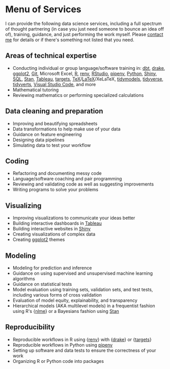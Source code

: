 # Menu of Services

I can provide the following data science services, including a full spectrum of thought partnering (in case you just need someone to bounce an idea off of), training, guidance, and just performing the work myself. Please [contact me](https://twitter.com/bvancil) for details or if there's something not listed that you need.

## Areas of technical expertise

* Conducting individual or group language/software training in: [dbt](https://www.getdbt.com/), [drake](https://docs.ropensci.org/drake/), [ggplot2](https://ggplot2.tidyverse.org/), [Git](https://git-scm.com/), Microsoft Excel, [R](https://www.r-project.org/), [renv](https://rstudio.github.io/renv/index.html), [RStudio](https://www.rstudio.com/), [pipenv](https://pypi.org/project/pipenv/), [Python](https://www.python.org/), [Shiny](https://shiny.rstudio.com/), [SQL](https://en.wikipedia.org/wiki/SQL), [Stan](https://mc-stan.org/), [Tableau](https://www.tableau.com/), [targets](https://docs.ropensci.org/targets/), [TeX](https://www.tug.org/begin.html)/[LaTeX](https://www.latex-project.org/)/XeLaTeX, [tidymodels](https://www.tidymodels.org/), [tidyverse](https://www.tidyverse.org/), [tidyverts](https://tidyverts.org/), [Visual Studio Code](https://code.visualstudio.com/), and more
* Mathematical tutoring
* Reviewing mathematics or performing specialized calculations

## Data cleaning and preparation

* Improving and beautifying spreadsheets
* Data transformations to help make use of your data
* Guidance on feature engineering
* Designing data pipelines
* Simulating data to test your workflow

## Coding

* Refactoring and documenting messy code
* Language/software coaching and pair programming
* Reviewing and validating code as well as suggesting improvements
* Writing programs to solve your problems

## Visualizing

* Improving visualizations to communicate your ideas better
* Building interactive dashboards in [Tableau](https://www.tableau.com/)
* Building interactive websites in [Shiny](https://shiny.rstudio.com/)
* Creating visualizations of complex data
* Creating [ggplot2](https://ggplot2.tidyverse.org/) themes

## Modeling

* Modeling for prediction and inference
* Guidance on using supervised and unsupervised machine learning algorithms
* Guidance on statistical tests
* Model evaluation using training sets, validation sets, and test tests, including various forms of cross validation
* Evaluation of model equity, explainability, and transparency
* Hierarchical models (AKA multilevel models) in a frequentist fashion using R's {[nlme](https://cran.r-project.org/package=nlme)} or a Bayesians fashion using [Stan](https://mc-stan.org/)

## Reproducibility

* Reproducible workflows in R using {[renv](https://rstudio.github.io/renv/index.html)} with {[drake](https://docs.ropensci.org/drake/)} or {[targets](https://docs.ropensci.org/targets/)}
* Reproducible workflows in Python using [pipenv](https://pypi.org/project/pipenv/)
* Setting up software and data tests to ensure the correctness of your work
* Organizing R or Python code into packages
